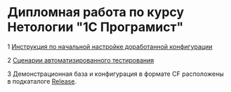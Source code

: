 
# Дипломная работа по курсу Нетологии "1С Програмист"


1	[Инструкция по начальной настройке доработанной конфигурации](Page1.md)

2	[Сценарии автоматизированного тестирования](Page2.md)

3	Демонстрационная база и конфигурация в формате CF расположены в подкаталоге [Release](../main/Release/).

